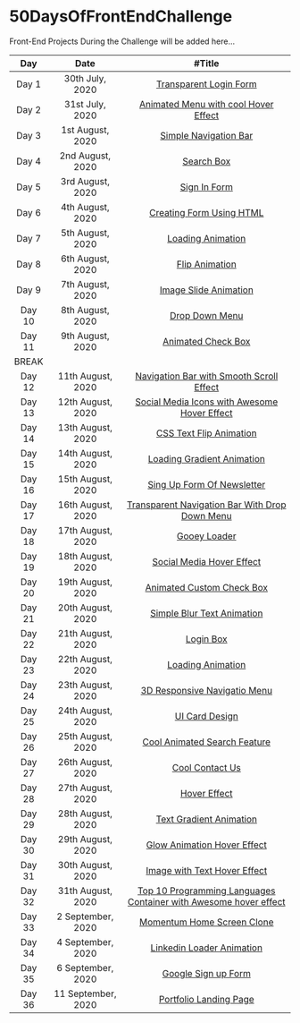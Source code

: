 # 50DaysOfFrontEndChallenge

Front-End Projects During the Challenge will be added here...

|  Day   |        Date        |                                                    #Title                                                     |
| :----: | :----------------: | :-----------------------------------------------------------------------------------------------------------: |
| Day 1  |  30th July, 2020   |                      [Transparent Login Form](https://codepen.io/aakrity17/pen/PoZrezr)                       |
| Day 2  |  31st July, 2020   |               [Animated Menu with cool Hover Effect](https://codepen.io/aakrity17/pen/mdVNJJJ)                |
| Day 3  |  1st August, 2020  |                       [Simple Navigation Bar](https://codepen.io/aakrity17/pen/wvMVyYq)                       |
| Day 4  |  2nd August, 2020  |                            [Search Box](https://codepen.io/aakrity17/pen/gOPVNWX)                             |
| Day 5  |  3rd August, 2020  |                           [Sign In Form](https://codepen.io/aakrity17/pen/MWygvOe)                            |
| Day 6  |  4th August, 2020  |                     [Creating Form Using HTML](https://codepen.io/aakrity17/pen/ExKYePg)                      |
| Day 7  |  5th August, 2020  |                         [Loading Animation](https://codepen.io/aakrity17/pen/MWyWrWM)                         |
| Day 8  |  6th August, 2020  |                          [Flip Animation](https://codepen.io/aakrity17/pen/rNeaBem)                           |
| Day 9  |  7th August, 2020  |                     [Image Slide Animation](https://codepen.io/aakrity17/details/bGpNYjo)                     |
| Day 10 |  8th August, 2020  |                          [Drop Down Menu](https://codepen.io/aakrity17/pen/vYGOYOq)                           |
| Day 11 |  9th August, 2020  |                        [Animated Check Box](https://codepen.io/aakrity17/pen/MWywjxg)                         |
| BREAK  |
| Day 12 | 11th August, 2020  |             [Navigation Bar with Smooth Scroll Effect](https://codepen.io/aakrity17/pen/ZEWbWYz)              |
| Day 13 | 12th August, 2020  |           [Social Media Icons with Awesome Hover Effect](https://codepen.io/aakrity17/pen/qBZOvGg)            |
| Day 14 | 13th August, 2020  |                      [CSS Text Flip Animation](https://codepen.io/aakrity17/pen/ExKPLmG)                      |
| Day 15 | 14th August, 2020  |                    [Loading Gradient Animation](https://codepen.io/aakrity17/pen/MWyyYdP)                     |
| Day 16 | 15th August, 2020  |                    [Sing Up Form Of Newsletter](https://codepen.io/aakrity17/pen/mdPPqPK)                     |
| Day 17 | 16th August, 2020  |          [Transparent Navigation Bar With Drop Down Menu ](https://codepen.io/aakrity17/pen/eYZZXpN)          |
| Day 18 | 17th August, 2020  |                           [Gooey Loader](https://codepen.io/aakrity17/pen/OJNXPGb)                            |
| Day 19 | 18th August, 2020  |                     [Social Media Hover Effect](https://codepen.io/aakrity17/pen/abNZRLg)                     |
| Day 20 | 19th August, 2020  |                     [Animated Custom Check Box](https://codepen.io/aakrity17/pen/RwaGxEz)                     |
| Day 21 | 20th August, 2020  |                    [Simple Blur Text Animation](https://codepen.io/aakrity17/pen/abNmgep)                     |
| Day 22 | 21th August, 2020  |                             [Login Box](https://codepen.io/aakrity17/pen/abNBGzB)                             |
| Day 23 | 22th August, 2020  |                         [Loading Animation](https://codepen.io/aakrity17/pen/NWNbVdr)                         |
| Day 24 | 23th August, 2020  |                   [3D Responsive Navigatio Menu](https://codepen.io/aakrity17/pen/PoNWprv)                    |
| Day 25 | 24th August, 2020  |                          [UI Card Design ](https://codepen.io/aakrity17/pen/NWNdebe)                          |
| Day 26 | 25th August, 2020  |                   [Cool Animated Search Feature](https://codepen.io/aakrity17/pen/oNxZPzz)                    |
| Day 27 | 26th August, 2020  |                          [Cool Contact Us](https://codepen.io/aakrity17/pen/xxVqoPB)                          |
| Day 28 | 27th August, 2020  |                           [ Hover Effect](https://codepen.io/aakrity17/pen/xxVdYqr)                           |
| Day 29 | 28th August, 2020  |                     [ Text Gradient Animation](https://codepen.io/aakrity17/pen/KKzqPQw)                      |
| Day 30 | 29th August, 2020  |                   [ Glow Animation Hover Effect](https://codepen.io/aakrity17/pen/poywpeK)                    |
| Day 31 | 30th August, 2020  |                   [ Image with Text Hover Effect](https://codepen.io/aakrity17/pen/gOrRQXY)                   |
| Day 32 | 31th August, 2020  | [ Top 10 Programming Languages Container with Awesome hover effect](https://codepen.io/aakrity17/pen/dyMzEym) |
| Day 33 | 2 September, 2020  |                   [ Momentum Home Screen Clone ](https://codepen.io/aakrity17/pen/LYNzeZM)                    |
| Day 34 | 4 September, 2020  |                    [ Linkedin Loader Animation ](https://codepen.io/aakrity17/pen/dyMZmgm)                    |
| Day 35 | 6 September, 2020  |                       [ Google Sign up Form ](https://codepen.io/aakrity17/pen/eYZyGJr)                       |
| Day 36 | 11 September, 2020 |                     [ Portfolio Landing Page ](https://codepen.io/aakrity17/pen/XWdqNwq)                      |
